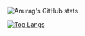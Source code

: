 ![Anurag's GitHub stats](https://github-readme-stats.vercel.app/api?username=BigLad23&show_icons=true&theme=dracula)

[![Top Langs](https://github-readme-stats.vercel.app/api/top-langs/?username=BigLad23&langs_count=10)](https://github.com/anuraghazra/github-readme-stats)

